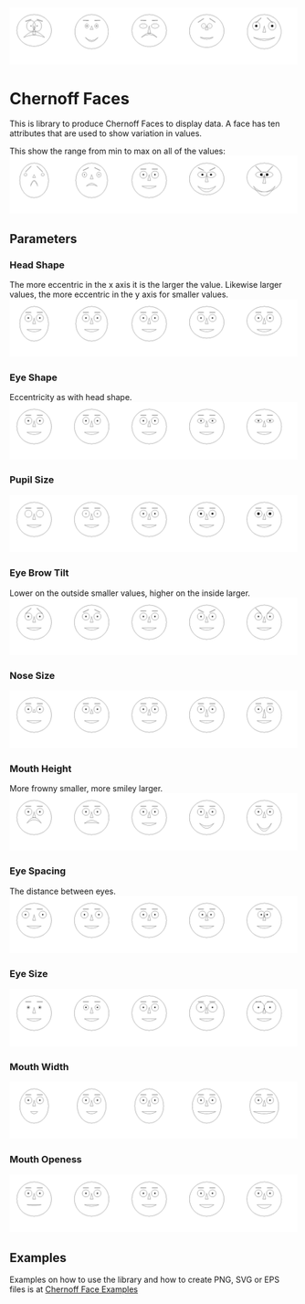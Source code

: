 ![Random Chernoff Faces](images/random.png)

# Chernoff Faces

This is library to produce Chernoff Faces to display data. A face has ten 
attributes that are used to show variation in values. 

This show the range from min to max on all of the values:
![Min/Max values](images/min-max.png)
                  
## Parameters
### Head Shape 
The more eccentric in the x axis it is the larger the value. Likewise larger values, 
 the more eccentric in the y axis for smaller values.
![Head shape](images/head-shape.png)

### Eye Shape 
Eccentricity as with head shape.
![Eye shape](images/eye-shape.png)

### Pupil Size
![Pupil size](images/pupile-size.png)

### Eye Brow Tilt 
Lower on the outside smaller values, higher on the inside larger.
![Eye brow tilt](images/eye-brow-tilt.png)

### Nose Size
![Nose size](images/nose-size.png)

### Mouth Height 
More frowny smaller, more smiley larger.
![Mouth height](images/mouth-height.png)

### Eye Spacing 
The distance between eyes.
![Eye spacing](images/eye-spacing.png)

### Eye Size
![Eye size](images/eye-size.png)

### Mouth Width
![Mouth width](images/mouth-width.png)

### Mouth Openess
![Mouth openess](images/mouth-openess.png)

## Examples
Examples on how to use the library and how to create PNG, SVG or EPS files is at
[Chernoff Face Examples](https://github.com/jdrem/chernoff-face-examples)

